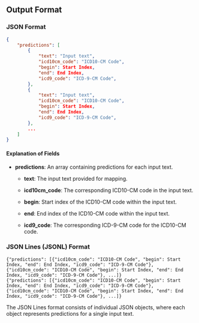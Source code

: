 ## Output Format

### JSON Format

```json
{
    "predictions": [
        {
            "text": "Input text",
            "icd10cm_code": "ICD10-CM Code",
            "begin": Start Index,
            "end": End Index,
            "icd9_code": "ICD-9-CM Code",
        },
        {
            "text": "Input text",
            "icd10cm_code": "ICD10-CM Code",
            "begin": Start Index,
            "end": End Index,
            "icd9_code": "ICD-9-CM Code",
        },
        ...
    ]
}

```

#### Explanation of Fields

- **predictions**: An array containing predictions for each input text.

  - **text**: The input text provided for mapping.

  - **icd10cm_code**: The corresponding ICD10-CM code in the input text.

  - **begin**: Start index of the ICD10-CM code within the input text.

  - **end**: End index of the ICD10-CM code within the input text.

  - **icd9_code**: The corresponding ICD-9-CM code for the ICD10-CM code.


### JSON Lines (JSONL) Format

```
{"predictions": [{"icd10cm_code": "ICD10-CM Code", "begin": Start Index, "end": End Index, "icd9_code": "ICD-9-CM Code"}, {"icd10cm_code": "ICD10-CM Code", "begin": Start Index, "end": End Index, "icd9_code": "ICD-9-CM Code"}, ...]}
{"predictions": [{"icd10cm_code": "ICD10-CM Code", "begin": Start Index, "end": End Index, "icd9_code": "ICD-9-CM Code"}, {"icd10cm_code": "ICD10-CM Code", "begin": Start Index, "end": End Index, "icd9_code": "ICD-9-CM Code"}, ...]}
```

The JSON Lines format consists of individual JSON objects, where each object represents predictions for a single input text.